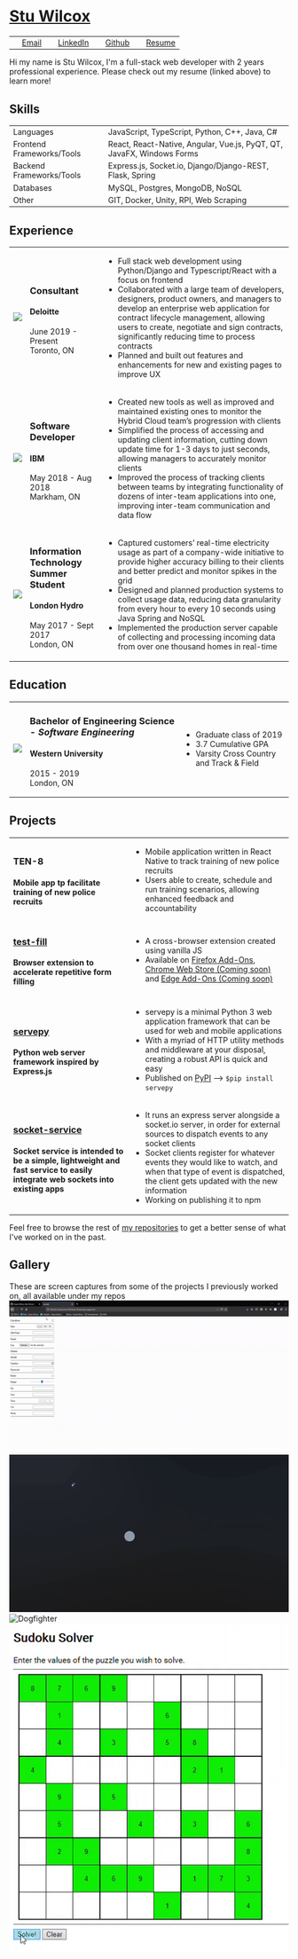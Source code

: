 # [Stu Wilcox](https://stuart-wilcox.github.io/Stuart-Wilcox/)

|    |    |    |    |
|:---|:---|:---|:---|
| <image src="assets/icons/Mail.svg" height="12" width="12"/>&nbsp;<a href="mailto:stuart_wilcox@outlook.com">Email</a> | <image src="assets/images/LinkedIn.png" height="12" width="12"/> [LinkedIn](https://www.linkedin.com/in/stuart-wilcox-3b8877130/) | <image src="assets/icons/Github.svg" height="12" width="12"/> [Github](https://github.com/Stuart-Wilcox/) | <image src="assets/icons/Resume.svg" height="12" width="12"> [Resume](https://github.com/Stuart-Wilcox/Stuart-Wilcox/raw/main/assets/files/Stuart-Wilcox-Resume.docx) | 

Hi my name is Stu Wilcox, I'm a full-stack web developer with 2 years professional experience. Please check out my resume (linked above) to learn more!

## Skills

|    |    |
|:---|:---|
| Languages | JavaScript, TypeScript, Python, C++, Java, C# |
| Frontend Frameworks/Tools | React, React-Native, Angular, Vue.js, PyQT, QT, JavaFX, Windows Forms |
| Backend  Frameworks/Tools | Express.js, Socket.io, Django/Django-REST, Flask, Spring |
| Databases | MySQL, Postgres, MongoDB, NoSQL |
| Other | GIT, Docker, Unity, RPI, Web Scraping |

## Experience

|    |    |    |
|:---|:---|:---|
| <image src="assets/images/Deloitte.jpg" /> | <h3>Consultant</h3><h4>Deloitte</h4><p>June 2019 - Present<br/>Toronto, ON</p> | <ul><li>Full stack web development using Python/Django and Typescript/React with a focus on frontend</li><li>Collaborated with a large team of developers, designers, product owners, and managers to develop an enterprise web application for contract lifecycle management, allowing users to create, negotiate and sign contracts, significantly reducing time to process contracts</li><li>Planned and built out features and enhancements for new and existing pages to improve UX</li></ul> |
| <image src="assets/images/IBM.png" /> | <h3>Software Developer</h3><h4>IBM</h4><p>May 2018 - Aug 2018<br/>Markham, ON</p> | <ul><li>Created new tools as well as improved and maintained existing ones to monitor the Hybrid Cloud team’s progression with clients</li><li>Simplified the process of accessing and updating client information, cutting down update time for 1-3 days to just seconds, allowing managers to accurately monitor clients</li><li>Improved the process of tracking clients between teams by integrating functionality of dozens of inter-team applications into one, improving inter-team communication and data flow</li></ul> |
| <image src="assets/images/LH.png" /> | <h3>Information Technology Summer Student</h3><h4>London Hydro</h4><p>May 2017 - Sept 2017<br/>London, ON</p> | <ul><li>Captured customers’ real-time electricity usage as part of a company-wide initiative to provide higher accuracy billing to their clients and better predict and monitor spikes in the grid</li><li>Designed and planned production systems to collect usage data, reducing data granularity from every hour to every 10 seconds using Java Spring and NoSQL</li><li>Implemented the production server capable of collecting and processing incoming data from over one thousand homes in real-time</li></ul> |

## Education

|    |    |    |
|:---|:---|:---|
| <image src="assets/images/Western.png"/> | <h3>Bachelor of Engineering Science - <i>Software Engineering</i></h3><h4>Western University</h4><p>2015 - 2019<br/>London, ON</p> | <ul><li>Graduate class of 2019</li><li>3.7 Cumulative GPA</li><li>Varsity Cross Country and Track & Field</li></ul> |

## Projects

|    |    |
|:---|:---|
| <h3>TEN-8</h3><h4>Mobile app tp facilitate training of new police recruits</h4> | <ul><li>Mobile application written in React Native to track training of new police recruits</li><li>Users able to create, schedule and run training scenarios, allowing enhanced feedback and accountability</li></ul> |
| <h3><a href="https://github.com/Stuart-Wilcox/test-fill">test-fill</a></h3><h4>Browser extension to accelerate repetitive form filling </h4> | <ul><li>A cross-browser extension created using vanilla JS</li><li>Available on <a href="https://addons.mozilla.org/en-US/firefox/addon/test-fill-v2">Firefox Add-Ons</a>, <a href="https://chrome.google.com/webstore/category/extensions">Chrome Web Store (Coming soon)</a> and <a href="https://microsoftedge.microsoft.com/addons/Microsoft-Edge-Extensions-Home">Edge Add-Ons (Coming soon)</a></li></ul> |
| <h3><a href="https://stuart-wilcox.github.io/servepy-site/main">servepy</a></h3><h4>Python web server framework inspired by Express.js</h4> | <ul><li>servepy is a minimal Python 3 web application framework that can be used for web and mobile applications</li><li>With a myriad of HTTP utility methods and middleware at your disposal, creating a robust API is quick and easy</li><li>Published on [PyPI](https://pypi.python.org/pypi/servepy/1.0.2) --> `$pip install servepy`</li></ul> |
| <h3><a href="https://github.com/Stuart-Wilcox/socket-service">socket-service</a></h3><h4>Socket service is intended to be a simple, lightweight and fast service to easily integrate web sockets into existing apps</h4> | <ul><li>It runs an express server alongside a socket.io server, in order for external sources to dispatch events to any socket clients</li><li>Socket clients register for whatever events they would like to watch, and when that type of event is dispatched, the client gets updated with the new information</li><li>Working on publishing it to npm</li></ul> |

Feel free to browse the rest of [my repositories](https://github.com/Stuart-Wilcox?tab=repositories) to get a better sense of what I've worked on in the past.

## Gallery
These are screen captures from some of the projects I previously worked on, all available under my repos
![Test-Fill](assets/gallery/Test-Fill.gif)
![Dart Tag](assets/gallery/Dart-Tag.gif)
![Dogfighter](assets/gallery/Dogfighter.gif)
![Sudoku-Solver](assets/gallery/Sudoku-Solver.gif)

